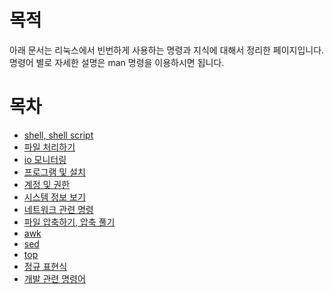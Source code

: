 # 목적

아래 문서는 리눅스에서 빈번하게 사용하는 명령과 지식에 대해서 정리한 페이지입니다.
명령어 별로 자세한 설명은 man 명령을 이용하시면 됩니다.

# 목차

* [shell, shell script](./Shell.md)
* [파일 처리하기](./File.md)
* [io 모니터링](./IOMonitor.md)
* [프로그램 및 설치](./ProgramInstall.md)
* [계정 및 권한](./Account.md)
* [시스템 정보 보기](./SystemInformationView.md)
* [네트워크 관련 명령](./NetworkCommand.md)
* [파일 압축하기, 압축 풀기](./Compression.md)
* [awk](./Awk.md)
* [sed](./Sed.md)
* [top](./Top.md)
* [정규 표현식](./Regex.md)
* [개발 관련 명령어](./DevCommand.md)